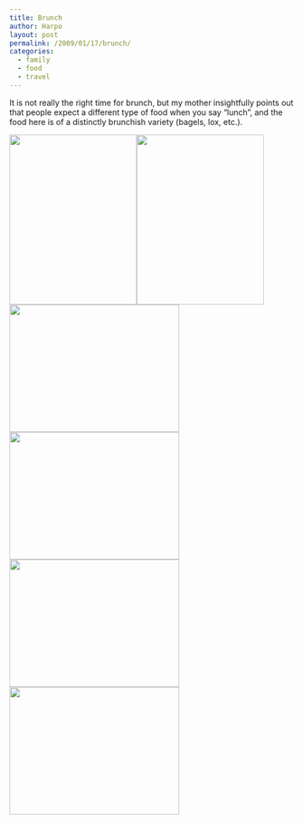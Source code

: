 ```yaml
---
title: Brunch
author: Harpo
layout: post
permalink: /2009/01/17/brunch/
categories:
  - family
  - food
  - travel
---
```

It is not really the right time for brunch, but my mother insightfully points out that people expect a different type of food when you say &#8220;lunch&#8221;, and the food here is of a distinctly brunchish variety (bagels, lox, etc.).

[<img src="http://harpojaeger.github.io/media/wp-content/uploads/2009/01/p-640-480-215eaf07-c2b1-4437-807d-9895ab9f9016.jpeg" alt="" width="225" height="300" class="alignnone size-full wp-image-364" />][1][<img src="http://harpojaeger.github.io/media/wp-content/uploads/2009/01/p-640-480-e73d91ff-c043-42db-993d-59852269b915.jpeg" alt="" width="225" height="300" class="alignnone size-full wp-image-364" />][2][<img src="http://harpojaeger.github.io/media/wp-content/uploads/2009/01/l-640-480-878d3b54-4cc6-424b-997d-45332749c331.jpeg" alt="" width="300" height="225" class="alignnone size-full wp-image-364" />][3][<img src="http://harpojaeger.github.io/media/wp-content/uploads/2009/01/l-640-480-e468065d-3b77-4593-9845-fe84bfc38962.jpeg" alt="" width="300" height="225" class="alignnone size-full wp-image-364" />][4][<img src="http://harpojaeger.github.io/media/wp-content/uploads/2009/01/l-640-480-03035d93-7e7a-4191-aa49-f8a51cfa3f7d.jpeg" alt="" width="300" height="225" class="alignnone size-full wp-image-364" />][5][<img src="http://harpojaeger.github.io/media/wp-content/uploads/2009/01/l-640-480-6f629a11-93e5-4711-983f-3d69f0662f53.jpeg" alt="" width="300" height="225" class="alignnone size-full wp-image-364" />][6]

 [1]: http://harpojaeger.github.io/media/wp-content/uploads/2009/01/p-640-480-215eaf07-c2b1-4437-807d-9895ab9f9016.jpeg
 [2]: http://harpojaeger.github.io/media/wp-content/uploads/2009/01/p-640-480-e73d91ff-c043-42db-993d-59852269b915.jpeg
 [3]: http://harpojaeger.github.io/media/wp-content/uploads/2009/01/l-640-480-878d3b54-4cc6-424b-997d-45332749c331.jpeg
 [4]: http://harpojaeger.github.io/media/wp-content/uploads/2009/01/l-640-480-e468065d-3b77-4593-9845-fe84bfc38962.jpeg
 [5]: http://harpojaeger.github.io/media/wp-content/uploads/2009/01/l-640-480-03035d93-7e7a-4191-aa49-f8a51cfa3f7d.jpeg
 [6]: http://harpojaeger.github.io/media/wp-content/uploads/2009/01/l-640-480-6f629a11-93e5-4711-983f-3d69f0662f53.jpeg